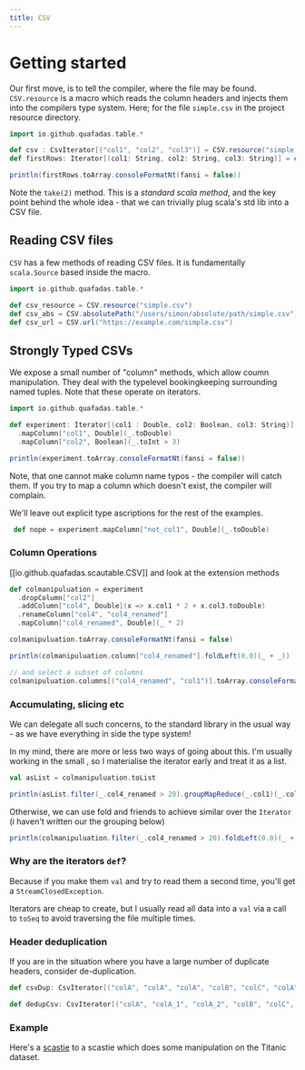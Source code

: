 ```yaml
---
title: CSV
---
```


# Getting started

Our first move, is to tell the compiler, where the file may be found. `CSV.resource` is a macro which reads the column headers and injects them into the compilers type system. Here; for the file `simple.csv` in the project resource directory.


```scala mdoc sc:nocompile
import io.github.quafadas.table.*

def csv : CsvIterator[("col1", "col2", "col3")] = CSV.resource("simple.csv")
def firstRows: Iterator[(col1: String, col2: String, col3: String)] = csv.take(2)

println(firstRows.toArray.consoleFormatNt(fansi = false))

```

Note the `take(2)` method. This is a _standard scala method_, and the key point behind the whole idea - that we can trivially plug scala's std lib into a CSV file.

## Reading CSV files

`CSV` has a few methods of reading CSV files. It is fundamentally `scala.Source` based inside the macro.

```scala sc:nocompile
import io.github.quafadas.table.*

def csv_resource = CSV.resource("simple.csv")
def csv_abs = CSV.absolutePath("/users/simon/absolute/path/simple.csv")
def csv_url = CSV.url("https://example.com/simple.csv")

```

## Strongly Typed CSVs

We expose a small number of "column" methods, which allow coumn manipulation. They deal with the typelevel bookingkeeping surrounding named tuples. Note that these operate on iterators.


```scala mdoc sc:nocompile
import io.github.quafadas.table.*

def experiment: Iterator[(col1 : Double, col2: Boolean, col3: String)] = csv
  .mapColumn["col1", Double](_.toDouble)
  .mapColumn["col2", Boolean](_.toInt > 3)

println(experiment.toArray.consoleFormatNt(fansi = false))

```
Note, that one cannot make column name typos - the compiler will catch them. If you try to map a column which doesn't exist, the compiler will complain.

We'll leave out explicit type ascriptions for the rest of the examples.

```scala mdoc:fail sc:nocompile
 def nope = experiment.mapColumn["not_col1", Double](_.toDouble)

```



### Column Operations

[[io.github.quafadas.scautable.CSV]] and look at the extension methods

```scala mdoc sc:nocompile
def colmanipuluation = experiment
  .dropColumn["col2"]
  .addColumn["col4", Double](x => x.col1 * 2 + x.col3.toDouble)
  .renameColumn["col4", "col4_renamed"]
  .mapColumn["col4_renamed", Double](_ * 2)

colmanipuluation.toArray.consoleFormatNt(fansi = false)

println(colmanipuluation.column["col4_renamed"].foldLeft(0.0)(_ + _))

// and select a subset of columns
colmanipuluation.columns[("col4_renamed", "col1")].toArray.consoleFormatNt(fansi = false)

```

### Accumulating, slicing etc

We can delegate all such concerns, to the standard library in the usual way - as we have everything in side the type system!

In my mind, there are more or less two ways of going about this. I'm usually working in the small , so I materialise the iterator early and treat it as a list.

```scala mdoc sc:nocompile
val asList = colmanipuluation.toList

println(asList.filter(_.col4_renamed > 20).groupMapReduce(_.col1)(_.col4_renamed)(_ + _))

```
Otherwise, we can use fold and friends to achieve similar over the `Iterator` (i haven't written our the grouping below)

```scala mdoc sc:nocompile
println(colmanipuluation.filter(_.col4_renamed > 20).foldLeft(0.0)(_ + _.col4_renamed))
```

### Why are the iterators `def`?

Because if you make them `val` and try to read them a second time, you'll get a `StreamClosedException`.

Iterators are cheap to create, but I usually read all data into a `val` via a call to `toSeq` to avoid traversing the file multiple times.

### Header deduplication

If you are in the situation where you have a large number of duplicate headers, consider de-duplication.

```scala sc:nocompile
def csvDup: CsvIterator[("colA", "colA", "colA", "colB", "colC", "colA")] = CSV.resource("dups.csv")

def dedupCsv: CsvIterator[("colA", "colA_1", "colA_2", "colB", "colC", "colA_5")] = CSV.deduplicateHeader(csvDup)
```

### Example

Here's a [scastie](https://scastie.scala-lang.org/Quafadas/2JoRN3v8SHK63uTYGtKdlw/26) to a scastie which does some manipulation on the Titanic dataset.
